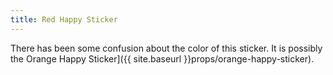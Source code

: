 ```yaml
---
title: Red Happy Sticker
---
```

There has been some confusion about the color of this sticker. It is possibly the Orange Happy Sticker]({{ site.baseurl }}props/orange-happy-sticker).
